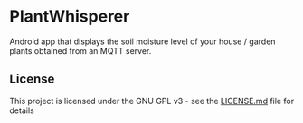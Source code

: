 # PlantWhisperer

Android app that displays the soil moisture level of your house / garden plants obtained from an MQTT server.

## License

This project is licensed under the GNU GPL v3 - see the [LICENSE.md](LICENSE.md) file for details

